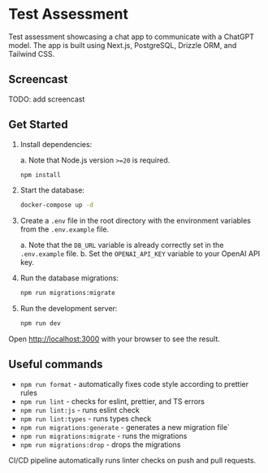 # Test Assessment

Test assessment showcasing a chat app to communicate with a ChatGPT model. The app is built using Next.js, PostgreSQL, Drizzle ORM, and Tailwind CSS.

## Screencast

TODO: add screencast

## Get Started

1. Install dependencies:

   a. Note that Node.js version `>=20` is required.

   ```bash
   npm install
   ```

2. Start the database:

   ```bash
   docker-compose up -d
   ```

3. Create a `.env` file in the root directory with the environment variables from the `.env.example` file.

   a. Note that the `DB_URL` variable is already correctly set in the `.env.example` file.
   b. Set the `OPENAI_API_KEY` variable to your OpenAI API key.

4. Run the database migrations:

   ```bash
   npm run migrations:migrate
   ```

5. Run the development server:

   ```bash
   npm run dev
   ```

Open [http://localhost:3000](http://localhost:3000) with your browser to see the result.

## Useful commands

- `npm run format` - automatically fixes code style according to prettier rules
- `npm run lint` - checks for eslint, prettier, and TS errors
- `npm run lint:js` - runs eslint check
- `npm run lint:types` - runs types check
- `npm run migrations:generate` - generates a new migration file`
- `npm run migrations:migrate` - runs the migrations
- `npm run migrations:drop` - drops the migrations

CI/CD pipeline automatically runs linter checks on push and pull requests.
